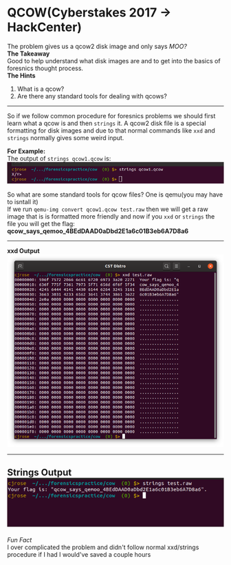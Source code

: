 # QCOW(Cyberstakes 2017 -> HackCenter)
The problem gives us a qcow2 disk image and only says *MOO?* <br />
**The Takeaway**<br />
Good to help understand what disk images are and to get into the basics of foresnics thought process.<br />
**The Hints**<br />
1. What is a qcow?
2. Are there any standard tools for dealing with qcows?
---

So if we follow common procedure for foresnics problems we should first learn what a qcow is and then `strings` it.
A qcow2 disk file is a special formatting for disk images and due to that normal commands like `xxd` and `strings` normally
gives some weird input.<br />

**For Example:**<br />
The output of `strings qcow1.qcow` is:
![](string.png)

So what are some standard tools for qcow files? One is qemu(you may have to isntall it)<br />
If we run `qemu-img convert qcow1.qcow test.raw` then we will get a raw image that is is formatted more friendly and now
if you `xxd` or `strings` the file you will get the flag: **qcow_says_qemoo_4BEdDAAD0aDbd2E1a6c01B3eb6A7D8a6**

---
**xxd Output**<br />
![](xxd.png)

---
**Strings Output**<br />
![](stringraw.png)
<br />
---

*Fun Fact*<br />
I over complicated the problem and didn't follow normal xxd/strings procedure if I had I would've saved a couple hours
